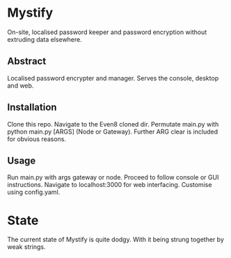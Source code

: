 # Mystify
On-site, localised password keeper and password encryption without extruding data elsewhere.

## Abstract
Localised password encrypter and manager. Serves the console, desktop and web.

## Installation
Clone this repo. Navigate to the Even8 cloned dir. Permutate main.py with python main.py [ARGS] (Node or Gateway).
Further ARG clear is included for obvious reasons. 

## Usage
Run main.py with args gateway or node. Proceed to follow console or GUI instructions. Navigate to localhost:3000 for web interfacing. Customise using config.yaml.

# State 
The current state of Mystify is quite dodgy. With it being strung together by weak strings.
